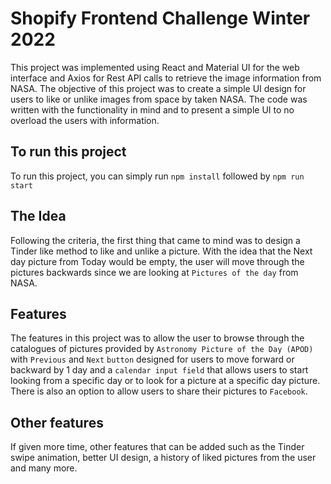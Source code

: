 # Shopify Frontend Challenge Winter 2022

This project was implemented using React and Material UI for the web interface and Axios for Rest API calls to retrieve the image information from NASA. The objective of this project was to create a simple UI design for users to like or unlike images from space by taken NASA. The code was written with the functionality in mind and to present a simple UI to no overload the users with information.

## To run this project

To run this project, you can simply run `npm install` followed by `npm run start`

## The Idea

Following the criteria, the first thing that came to mind was to design a Tinder like method to like and unlike a picture. With the idea that the Next day picture from Today would be empty, the user will move through the pictures backwards since we are looking at `Pictures of the day` from NASA.

## Features

The features in this project was to allow the user to browse through the catalogues of pictures provided by `Astronomy Picture of the Day (APOD)` with `Previous` and `Next` `button` designed for users to move forward or backward by 1 day and a `calendar input field` that allows users to start looking from a specific day or to look for a picture at a specific day picture. There is also an option to allow users to share their pictures to `Facebook`.

## Other features

If given more time, other features that can be added such as the Tinder swipe animation, better UI design, a history of liked pictures from the user and many more.
